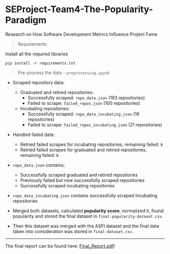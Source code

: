 # SEProject-Team4-The-Popularity-Paradigm

Research on How Software Development Metrics Influence Project Fame

> Requirements

Install all the required libraries

```shell
pip install -r requirements.txt
```

> Pre-process the data - `preprocessing.ipynb`

- Scraped repository data:
  - Graduated and retired repositories:
    - Successfully scraped: `repo_data.json` (193 repositories)
    - Failed to scrape: `failed_repos.json` (100 repositories)
  - Incubating repositories:
    - Successfully scraped: `repo_data_incubating.json` (16 repositories)
    - Failed to scrape: `failed_repos_incubating.json` (21 repositories)

- Handled failed data:
  - Retried failed scrapes for incubating repositories, remaining failed: `0`
  - Retried failed scrapes for graduated and retired repositories, remaining failed: `0`

- `repo_data.json` contains:
  - Successfully scraped graduated and retired repositories
  - Previously failed but now successfully scraped repositories
  - Successfully scraped incubating repositories

- `repo_data_incubating.json` contains successfully scraped incubating repositories

- Merged both datasets, calculated **popularity score**, normalized it, found popularity and stored the final dataset in `final-popularity-dataset.csv`.
- Then this dataset was merged with the ASFI dataset and the final data taken into consideration was stored in `final-dataset.csv`.

---

The final report can be found here: [Final_Report.pdf](https://github.com/haseebshaik00/SEProject-Team4-The-Popularity-Paradigm/blob/main/final_report.pdf)!

